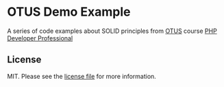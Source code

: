 # OTUS Demo Example

A series of code examples about SOLID principles from [OTUS][link-otus] course 
[PHP Developer Professional][link-course]

## License

MIT. Please see the [license file](LICENSE.md) for more information.

[link-otus]: https://otus.ru/
[link-course]: https://otus.ru/lessons/razrabotchik-php/
